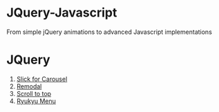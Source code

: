 # JQuery-Javascript
From simple jQuery animations to advanced Javascript implementations

# JQuery 

1. [Slick for Carousel](http://kenwheeler.github.io/slick/)
2. [Remodal](http://vodkabears.github.io/remodal/)
3. [Scroll to top](https://github.com/riv-dev/jquery.scrolltotop)
4. [Ryukyu Menu](https://github.com/riv-dev/ryukyu-menu)
